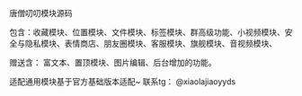 唐僧叨叨模块源码

包含：收藏模块、位置模块、文件模块、标签模块、群高级功能、小视频模块、安全与隐私模块、表情商店、朋友圈模块、客服模块、旗舰模块、音视频模块、

赠送含：
富文本、置顶模块、图片编辑、后台增加的功能。

适配通用模块基于官方基础版本适配~ 
联系tg： @xiaolajiaoyyds
